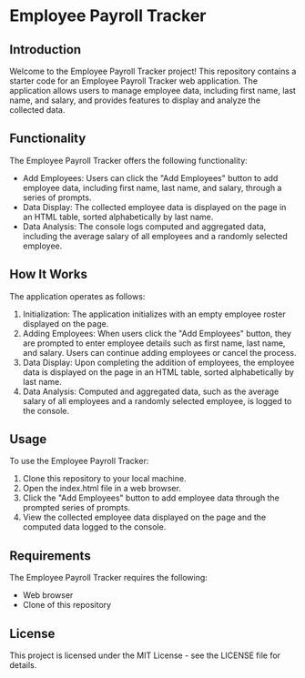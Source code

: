 # Employee Payroll Tracker

## Introduction
Welcome to the Employee Payroll Tracker project! This repository contains a starter code for an Employee Payroll Tracker web application. The application allows users to manage employee data, including first name, last name, and salary, and provides features to display and analyze the collected data.

## Functionality
The Employee Payroll Tracker offers the following functionality:
- Add Employees: Users can click the "Add Employees" button to add employee data, including first name, last name, and salary, through a series of prompts.
- Data Display: The collected employee data is displayed on the page in an HTML table, sorted alphabetically by last name.
- Data Analysis: The console logs computed and aggregated data, including the average salary of all employees and a randomly selected employee.

## How It Works
The application operates as follows:
1. Initialization: The application initializes with an empty employee roster displayed on the page.
2. Adding Employees: When users click the "Add Employees" button, they are prompted to enter employee details such as first name, last name, and salary. Users can continue adding employees or cancel the process.
3. Data Display: Upon completing the addition of employees, the employee data is displayed on the page in an HTML table, sorted alphabetically by last name.
4. Data Analysis: Computed and aggregated data, such as the average salary of all employees and a randomly selected employee, is logged to the console.

## Usage
To use the Employee Payroll Tracker:
1. Clone this repository to your local machine.
2. Open the index.html file in a web browser.
3. Click the "Add Employees" button to add employee data through the prompted series of prompts.
4. View the collected employee data displayed on the page and the computed data logged to the console.

## Requirements
The Employee Payroll Tracker requires the following:
- Web browser
- Clone of this repository
  
## License
This project is licensed under the MIT License - see the LICENSE file for details.
